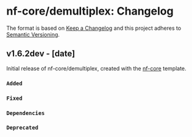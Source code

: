 # nf-core/demultiplex: Changelog

The format is based on [Keep a Changelog](https://keepachangelog.com/en/1.0.0/)
and this project adheres to [Semantic Versioning](https://semver.org/spec/v2.0.0.html).

## v1.6.2dev - [date]

Initial release of nf-core/demultiplex, created with the [nf-core](https://nf-co.re/) template.

### `Added`

### `Fixed`

### `Dependencies`

### `Deprecated`
